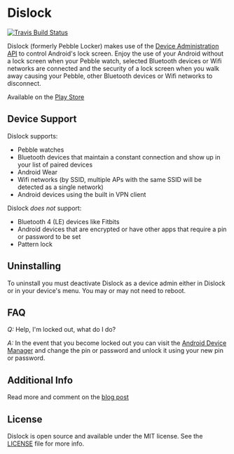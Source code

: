 Dislock
=============

[![Travis Build Status](https://travis-ci.org/lkorth/pebble-locker.svg?branch=master)](https://travis-ci.org/lkorth/pebble-locker)

Dislock (formerly Pebble Locker) makes use of the [Device Administration API](http://developer.android.com/guide/topics/admin/device-admin.html) to control Android's lock screen.
Enjoy the use of your Android without a lock screen when your Pebble watch, selected Bluetooth devices or Wifi networks are connected and the security 
of a lock screen when you walk away causing your Pebble, other Bluetooth devices or Wifi networks to disconnect.

Available on the [Play Store](https://play.google.com/store/apps/details?id=com.lukekorth.pebblelocker)

## Device Support

Dislock supports:
* Pebble watches
* Bluetooth devices that maintain a constant connection and show up in your list of paired devices
* Android Wear
* Wifi networks (by SSID, multiple APs with the same SSID will be detected as a single network)
* Android devices using the built in VPN client

Dislock *does not* support:
* Bluetooth 4 (LE) devices like Fitbits
* Android devices that are encrypted or have other apps that require a pin or password to be set
* Pattern lock

## Uninstalling

To uninstall you must deactivate Dislock as a device admin either in Dislock or in your device's menu. You may or may not need to reboot.

## FAQ

*Q:* Help, I'm locked out, what do I do?

*A:* In the event that you become locked out you can visit the [Android Device Manager](https://www.google.com/android/devicemanager) and change the pin or password and unlock it using your new pin or password.

## Additional Info

Read more and comment on the [blog post](http://lukekorth.com/blog/pebble-locker/)

## License

Dislock is open source and available under the MIT license. See the [LICENSE](LICENSE) file for more info.
